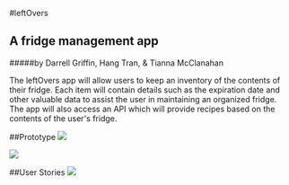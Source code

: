 #leftOvers
## A fridge management app
#####by Darrell Griffin, Hang Tran, & Tianna McClanahan

The leftOvers app will allow users to keep an inventory of the contents of their fridge.  Each item will contain details such as the expiration date and other valuable data to assist the user in maintaining an organized fridge. The app will also access an API which will provide recipes based on the contents of the user's fridge.

##Prototype
![](https://raw.githubusercontent.com/zprdarrell/Project4/master/images/Photo%20on%206-13-16%20at%209.14%20AM%20%233.jpg)

![](https://raw.githubusercontent.com/zprdarrell/Project4/master/images/Photo%20on%206-13-16%20at%209.14%20AM%20%232%20%232.jpg)

##User Stories
![](https://raw.githubusercontent.com/zprdarrell/Project4/master/images/Screen%20Shot%202016-06-13%20at%209.48.56%20AM.png)